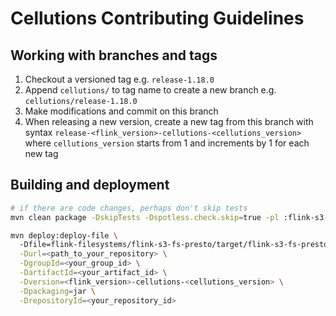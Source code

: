 <!--
Licensed to the Apache Software Foundation (ASF) under one
or more contributor license agreements.  See the NOTICE file
distributed with this work for additional information
regarding copyright ownership.  The ASF licenses this file
to you under the Apache License, Version 2.0 (the
"License"); you may not use this file except in compliance
with the License.  You may obtain a copy of the License at
http://www.apache.org/licenses/LICENSE-2.0
Unless required by applicable law or agreed to in writing,
software distributed under the License is distributed on an
"AS IS" BASIS, WITHOUT WARRANTIES OR CONDITIONS OF ANY
KIND, either express or implied.  See the License for the
specific language governing permissions and limitations
under the License.
-->

# Cellutions Contributing Guidelines
## Working with branches and tags

1. Checkout a versioned tag e.g. `release-1.18.0`
2. Append `cellutions/` to tag name to create a new branch e.g. `cellutions/release-1.18.0`
3. Make modifications and commit on this branch
4. When releasing a new version, create a new tag from this branch with syntax
   `release-<flink_version>-cellutions-<cellutions_version>` where `cellutions_version` starts from
   1 and increments by 1 for each new tag

## Building and deployment

```bash
# if there are code changes, perhaps don't skip tests
mvn clean package -DskipTests -Dspotless.check.skip=true -pl :flink-s3-fs-presto -am 

mvn deploy:deploy-file \                                                                                                                                                                                      ─╯
  -Dfile=flink-filesystems/flink-s3-fs-presto/target/flink-s3-fs-presto-1.18.0.jar \
  -Durl=<path_to_your_repository> \
  -DgroupId=<your_group_id> \
  -DartifactId=<your_artifact_id> \
  -Dversion=<flink_version>-cellutions-<cellutions_version> \
  -Dpackaging=jar \
  -DrepositoryId=<your_repository_id>
```
